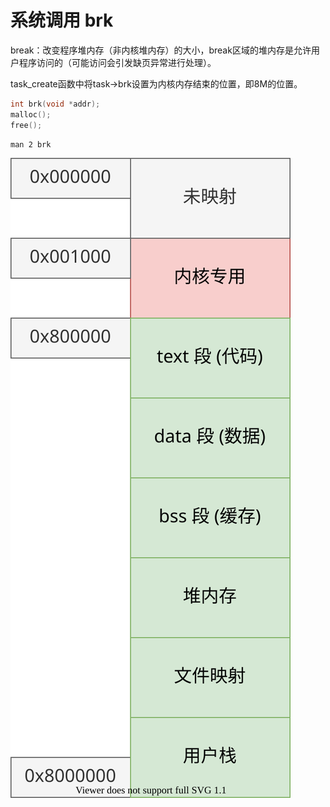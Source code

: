 # 系统调用 brk

break：改变程序堆内存（非内核堆内存）的大小，break区域的堆内存是允许用户程序访问的（可能访问会引发缺页异常进行处理）。

task_create函数中将task->brk设置为内核内存结束的位置，即8M的位置。

```c++
int brk(void *addr);
malloc();
free();
```

    man 2 brk

![](../05%20内存管理/images/memory_map_06.drawio.svg)

